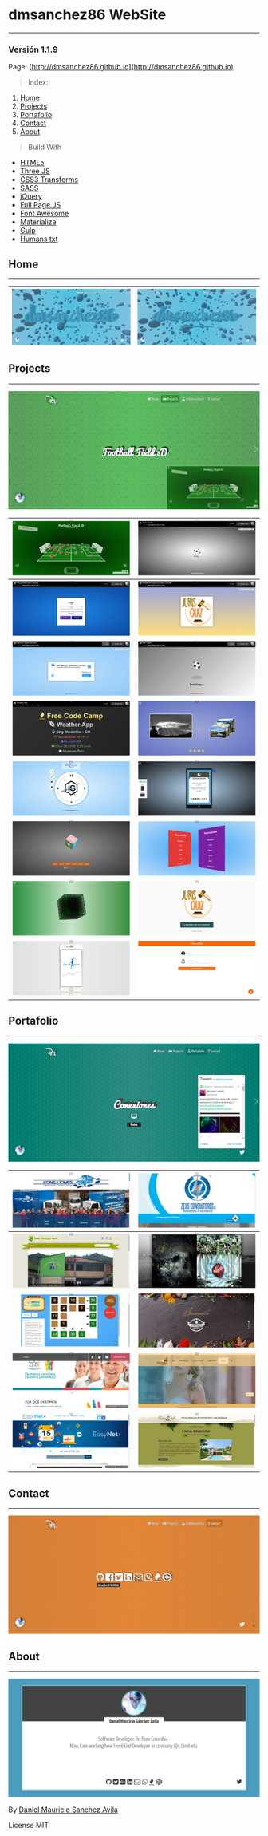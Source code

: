 # dmsanchez86 WebSite
***

### Versión 1.1.9

Page: [http://dmsanchez86.github.io](http://dmsanchez86.github.io)

> Index:

<ol>
	<li>
		<a href="#home">Home</a>
	</li>
	<li>
		<a href="#projects">Projects</a>
	</li>
	<li>
		<a href="#portafolio">Portafolio</a>
	</li>
	<li>
		<a href="#contact">Contact</a>
	</li>
	<li>
		<a href="#about">About</a>
	</li>
</ol>

> Build With

* [HTML5](https://developer.mozilla.org/es/docs/HTML/HTML5)
* [Three JS](http://threejs.org)
* [CSS3 Transforms](http://www.css3.info/)
* [SASS](http://sass-lang.com/)
* [jQuery](http://jquery.com)
* [Full Page JS](http://alvarotrigo.com/fullPage/)
* [Font Awesome](http://fontawesome.io/icons/)
* [Materialize](http://materializecss.com)
* [Gulp](http://gulpjs.com/)
* [Humans txt](http://humanstxt.org/)

## Home
***

| [![Home dmsanchez86.github.io](./screens/home.png)](http://dmsanchez86.github.io) | [![Home dmsanchez86.github.io](./screens/home_.png)](http://dmsanchez86.github.io) |
|---|---|

## Projects
***

[![Projects dmsanchez86.github.io](./screens/projects.png)](http://dmsanchez86.github.io/#projects)

| [![Football Field 3D](./screens/projects/footballField.png)](http://dmsanchez86.github.io/Field_3d) | [![Atom Loader](./screens/projects/atomLoader.png)](http://codepen.io/dmsanchez86/full/WxRovR) |
|---|---|
| [![Form Perspective 3D](./screens/projects/formPerspective.png)](http://codepen.io/dmsanchez86/full/dXqJLv) | [![Animation Juris Quiz](./screens/projects/jurisquizAnimation.png)](http://codepen.io/dmsanchez86/full/yJPAqK) |
| [![Quotes Machine](./screens/projects/quotesMachine.png)](http://codepen.io/dmsanchez86/full/xVXjYW)  | [![Ball Loader](./screens/projects/ballLoader.png)](http://codepen.io/dmsanchez86/full/OXjROz) |
| [![Weather App](./screens/projects/weatherApp.png)](http://codepen.io/dmsanchez86/full/bpYXPN/) | [![Perspective Slider](./screens/projects/sliderPerspective.png)](http://dmsanchez86.github.io/Perspective_Slider) |
| [![Interactive Clock](./screens/projects/interactiveClock.png)](http://dmsanchez86.github.io/interactive_clock) | [![Cellphone 3D](./screens/projects/cellphone3D.png)](http://dmsanchez86.github.io/cellphone-3d) |
| [![Cube 3D](./screens/projects/cube3D.png)](http://dmsanchez86.github.io/Cube-3D---CSS3-and-JavaScript) | [![List In 3D](./screens/projects/list3D.png)](http://dmsanchez86.github.io/list_in_3d) |
| [![Geometry Cube 3D](./screens/projects/cubeWireframe.png)](http://dmsanchez86.github.io/cube_3D) | [![Juris Quiz Web](./screens/projects/jurisquizWeb.png)](http://dmsanchez86.github.io/jurisquizWeb) |
| [![Arthritis Web](./screens/projects/arthritisWeb.png)](http://dmsanchez86.github.io/ArthritisWeb) | [![Angular Template](./screens/projects/angularTemplate.png)](http://dmsanchez86.github.io/siema) |

## Portafolio
***

[![portafolio dmsanchez86.github.io](./screens/portafolio.png)](http://dmsanchez86.github.io/#portafolio)

| [![Conexiones](./screens/portafolio/conexiones.png)](http://conexiones.net.co) | [![Zeus Consultores](./screens/portafolio/zeusConsultores.png)](http://zeusconsultores.com/) |
|---|---|
| [![I.E Santo Domingo Savio](./screens/portafolio/IESantoDomingoSavio.png)](http://www.iesantodomingosavio.edu.co/) | [![Antorcha Films](./screens/portafolio/antorchaFilms.png)](http://atarrayaitinerante.org/ebookapp/index.html) |
| [![Rakim](./screens/portafolio/rakim.org.png)](http://rakin.org/) | [![Buffalo Republic](./screens/portafolio/buffaloRepublic.png)](http://buffalorepublic.menu/) |
| [![Clinica de Artritis Temprana](./screens/portafolio/arthritisHospital.png)](http://clinicadeartritistemprana.com/) | [![Plastilina Verano](./screens/portafolio/plastilinaVerano.png)](http://plastilinaverano.com/) |
| [![EasyNet](./screens/portafolio/easyNet.png)](http://www.easynet.com.co/) | [![Finca y Cafe](./screens/portafolio/fincaYCafe.png)](http://fincaycafe.com/) |

## Contact
***

[![Contact dmsanchez86.github.io](./screens/contact.png)](http://dmsanchez86.github.io/#contact)

## About
***

[![About dmsanchez86.github.io](./screens/about.png)](http://dmsanchez86.github.io/#about)

By [Daniel Mauricio Sanchez Avila](http://twitter.com/dmsanchez86)

License MIT
